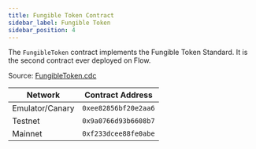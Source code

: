 ```yaml
---
title: Fungible Token Contract
sidebar_label: Fungible Token
sidebar_position: 4
---
```


The `FungibleToken` contract implements the Fungible Token Standard. It is the second contract ever deployed on Flow.

Source: [FungibleToken.cdc](https://github.com/onflow/flow-ft/blob/master/contracts/FungibleToken.cdc)

| Network         | Contract Address     |
| --------------- | -------------------- |
| Emulator/Canary | `0xee82856bf20e2aa6` |
| Testnet         | `0x9a0766d93b6608b7` |
| Mainnet         | `0xf233dcee88fe0abe` |

